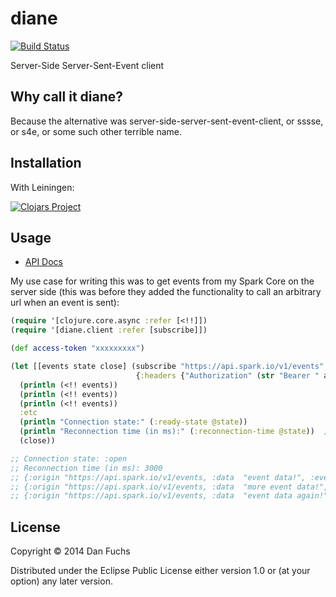 # diane

[![Build Status](https://travis-ci.org/fajpunk/diane.svg?branch=master)](https://travis-ci.org/fajpunk/diane)

Server-Side Server-Sent-Event client

## Why call it diane?

Because the alternative was server-side-server-sent-event-client, or sssse, or
s4e, or some such other terrible name.

## Installation

With Leiningen:

[![Clojars Project](http://clojars.org/diane/latest-version.svg)](http://clojars.org/diane)

## Usage

* [API Docs][]

My use case for writing this was to get events from my Spark Core on the server side
(this was before they added the functionality to call an arbitrary url when an event
 is sent):

```clojure
(require '[clojure.core.async :refer [<!!]])
(require '[diane.client :refer [subscribe]])

(def access-token "xxxxxxxxx")

(let [[events state close] (subscribe "https://api.spark.io/v1/events"
                            {:headers {"Authorization" (str "Bearer " access-token)}})]
  (println (<!! events))
  (println (<!! events))
  (println (<!! events))
  :etc
  (println "Connection state:" (:ready-state @state))
  (println "Reconnection time (in ms):" (:reconnection-time @state))  ;; See client.clj for other state
  (close))

;; Connection state: :open
;; Reconnection time (in ms): 3000
;; {:origin "https://api.spark.io/v1/events, :data  "event data!", :event "an-event-type", :last-event-id  ""}
;; {:origin "https://api.spark.io/v1/events, :data  "more event data!", :event "another-event-type", :last-event-id  ""}
;; {:origin "https://api.spark.io/v1/events, :data  "event data again!", :event "yet-another-event-type", :last-event-id  ""}
```

## License

Copyright © 2014 Dan Fuchs

Distributed under the Eclipse Public License either version 1.0 or (at
your option) any later version.

[API docs]: <http://fajpunk.github.io/diane/>
